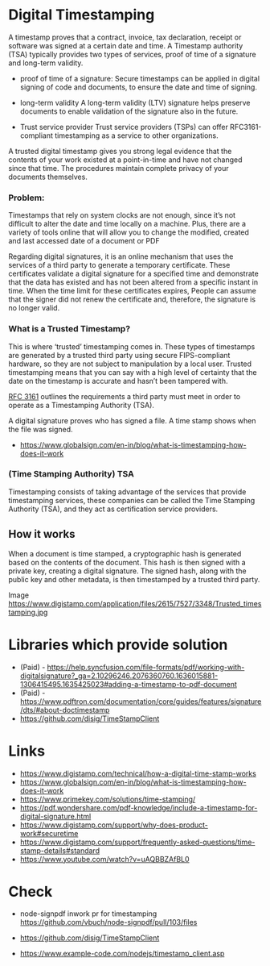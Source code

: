 # Digital Timestamping
A timestamp proves that a contract, invoice, tax declaration, receipt or software was signed at a certain date and time. A Timestamp authority (TSA) typically provides two types of services, proof of time of a signature and long-term validity. 

- proof of time of a signature: 
Secure timestamps can be applied in digital signing of code and documents, to ensure the date and time of signing. 

- long-term validity
A long-term validity (LTV) signature helps preserve documents to enable validation of the signature also in the future.

- Trust service provider
Trust service providers (TSPs) can offer RFC3161-compliant timestamping as a service to other organizations.



A trusted digital timestamp gives you strong legal evidence that the contents of your work existed at a point-in-time and have not changed since that time. The procedures maintain complete privacy of your documents themselves.


### Problem: 
Timestamps that rely on system clocks are not enough, since it’s not difficult to alter the date and time locally on a machine. Plus, there are a variety of tools online that will allow you to change the modified, created and last accessed date of a document or PDF

Regarding digital signatures, it is an online mechanism that uses the services of a third party to generate a temporary certificate. These certificates validate a digital signature for a specified time and demonstrate that the data has existed and has not been altered from a specific instant in time. When the time limit for these certificates expires, People can assume that the signer did not renew the certificate and, therefore, the signature is no longer valid.



### What is a Trusted Timestamp?
This is where ‘trusted’ timestamping comes in.  These types of timestamps are generated by a trusted third party using secure FIPS-compliant hardware, so they are not subject to manipulation by a local user. Trusted timestamping means that you can say with a high level of certainty that the date on the timestamp is accurate and hasn’t been tampered with.

[RFC 3161](https://datatracker.ietf.org/doc/html/rfc3161) outlines the requirements a third party must meet in order to operate as a Timestamping Authority (TSA).

A digital signature proves who has signed a file. A time stamp shows when the file was signed. 

- https://www.globalsign.com/en-in/blog/what-is-timestamping-how-does-it-work

### (Time Stamping Authority) TSA
Timestamping consists of taking advantage of the services that provide timestamping services, these companies can be called the Time Stamping Authority (TSA), and they act as certification service providers.


## How it works

When a document is time stamped, a cryptographic hash is generated based on the contents of the document. This hash is then signed with a private key, creating a digital signature. The signed hash, along with the public key and other metadata, is then timestamped by a trusted third party.


Image
https://www.digistamp.com/application/files/2615/7527/3348/Trusted_timestamping.jpg






# Libraries which provide solution
- (Paid) - https://help.syncfusion.com/file-formats/pdf/working-with-digitalsignature?_ga=2.10296246.2076360760.1636015881-1306415495.1635425023#adding-a-timestamp-to-pdf-document
- (Paid) - https://www.pdftron.com/documentation/core/guides/features/signature/dts/#about-doctimestamp
- https://github.com/disig/TimeStampClient

# Links
- https://www.digistamp.com/technical/how-a-digital-time-stamp-works
- https://www.globalsign.com/en-in/blog/what-is-timestamping-how-does-it-work
- https://www.primekey.com/solutions/time-stamping/
- https://pdf.wondershare.com/pdf-knowledge/include-a-timestamp-for-digital-signature.html
- https://www.digistamp.com/support/why-does-product-work#securetime
- https://www.digistamp.com/support/frequently-asked-questions/time-stamp-details#standard
- https://www.youtube.com/watch?v=uAQBBZAfBL0


# Check
- node-signpdf inwork pr for timestamping
https://github.com/vbuch/node-signpdf/pull/103/files

- https://github.com/disig/TimeStampClient
- https://www.example-code.com/nodejs/timestamp_client.asp
